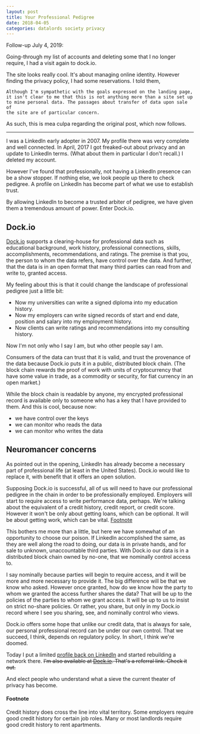 ```yaml
---
layout: post
title: Your Professional Pedigree
date: 2018-04-05
categories: datalords society privacy
---
```

Follow-up July 4, 2019:

Going-through my list of accounts and deleting some that I no longer require,
I had a visit again to dock.io.

The site looks really cool. It's about managing online identity. However
finding the privacy policy, I had some reservations. I told them,

    Although I'm sympathetic with the goals expressed on the landing page,
    it isn't clear to me that this is not anything more than a site set up
    to mine personal data. The passages about transfer of data upon sale of
    the site are of particular concern.

As such, this is mea culpa regarding the original post, which now follows.

***

I was a LinkedIn early adopter in 2007. My profile there was very complete
and well connected. In April, 2017 I got freaked-out about privacy and an
update to LinkedIn terms. (What about them in particular I don't recall.)
I deleted my account.

However I've found that professionally, not having a LinkedIn presence
can be a show stopper.
If nothing else, we look people up there to check pedigree.
A profile on LinkedIn has become part of what we use to establish trust.

By allowing LinkedIn to become a trusted arbiter of pedigree, we have
given them a tremendous amount of power. Enter Dock.io.

## Dock.io
[Dock.io](https://dock.io/) supports a clearing-house for professional
data such as educational background, work history, professional connections,
skills, accomplishments, recommendations, and ratings.
The premise is that you, the person
to whom the data refers, have control over the data. And further, that the
data is in an open format that many third parties can read from and write to,
granted access.

My feeling about this is that it could change the landscape of
professional pedigree just a little bit:
- Now my universities can write a signed diploma into my education history.
- Now my employers can write signed records of start and end date, position
and salary into my employment history.
- Now clients can write ratings and recommendations into my consulting
history.

Now I'm not only who I say I am, but who other people say I am.

Consumers of the data can trust that it is valid, and trust the provenance
of the data because Dock.io puts it in a public, distributed block chain.
(The block chain
rewards the proof of work with units of cryptocurrency that have
some value in trade, as a commodity or security, for fiat currency in an open
market.)

While the block chain is readable by anyone, my encrypted professional
record is available only to someone who has a key that I have provided to
them. And this is cool, because now:

- we have control over the keys
- we can monitor who reads the data
- we can monitor who writes the data

## Neuromancer concerns
As pointed out in the opening,
LinkedIn has already become a necessary part of professional life
(at least in the United States). Dock.io would like to replace it,
with benefit that it offers an open solution.

Supposing Dock.io is successful, all of us will need to have our professional
pedigree in the chain in order to be professionally employed.
Employers will start to require access to write performance data, perhaps.
We're talking about the equivalent of a credit history, credit report, or
credit score.
However it won't be only about getting loans, which can be optional.
It will be about getting work, which can be vital. [Footnote](#footnote)

This bothers me more than a little, but here we have somewhat of an
opportunity to choose our poison.
If LinkedIn accomplished the same, as they are well along the
road to doing, our data is in private hands, and for sale to
unknown, unaccountable third parties. With Dock.io our data is
in a distributed block chain owned by no-one,
that we nominally control access to.

I say nominally because parties will begin to require access, and it
will be more and more necessary to provide it.
The big difference will be that we know who asked.
However once granted, how do we know how the party to whom we granted
the access further shares the data?
That will be up to the policies of the parties to whom we grant access.
It will be up to us to insist on strict no-share policies.
Or rather, you share, but only in my Dock.io record where I see you
sharing, see, and nominally control who views.

Dock.io offers some hope that unlike our credit data, that is always for
sale, our personal professional record can be under our own control.
That we succeed, I think, depends on regulatory policy.
In short, I think we're doomed.

Today I put a limited
[profile back on LinkedIn](https://www.linkedin.com/in/dclovell/)
and started rebuilding a network there. ~~I'm also available at
[Dock.io](https://dock.io).
That's a referral link. Check it out.~~

And elect people who understand what a sieve the current theater
of privacy has become.

#### Footnote
Credit history does cross the line into vital territory.
Some employers require good credit history for certain job roles.
Many or most landlords require good credit history to rent apartments.
